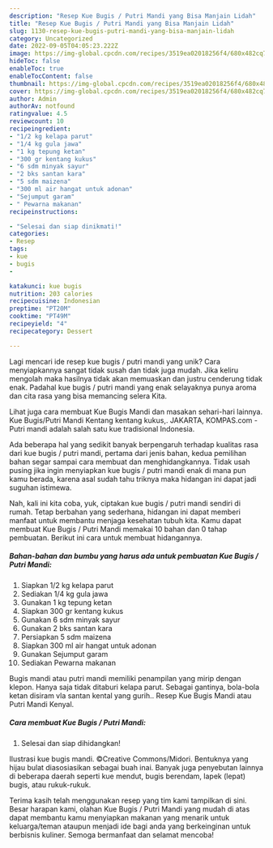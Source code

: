 ```yaml
---
description: "Resep Kue Bugis / Putri Mandi yang Bisa Manjain Lidah"
title: "Resep Kue Bugis / Putri Mandi yang Bisa Manjain Lidah"
slug: 1130-resep-kue-bugis-putri-mandi-yang-bisa-manjain-lidah
category: Uncategorized
date: 2022-09-05T04:05:23.222Z
image: https://img-global.cpcdn.com/recipes/3519ea02018256f4/680x482cq70/kue-bugis-putri-mandi-foto-resep-utama.jpg
hideToc: false
enableToc: true
enableTocContent: false
thumbnail: https://img-global.cpcdn.com/recipes/3519ea02018256f4/680x482cq70/kue-bugis-putri-mandi-foto-resep-utama.jpg
cover: https://img-global.cpcdn.com/recipes/3519ea02018256f4/680x482cq70/kue-bugis-putri-mandi-foto-resep-utama.jpg
author: Admin
authorAv: notfound
ratingvalue: 4.5
reviewcount: 10
recipeingredient:
- "1/2 kg kelapa parut"
- "1/4 kg gula jawa"
- "1 kg tepung ketan"
- "300 gr kentang kukus"
- "6 sdm minyak sayur"
- "2 bks santan kara"
- "5 sdm maizena"
- "300 ml air hangat untuk adonan"
- "Sejumput garam"
- " Pewarna makanan"
recipeinstructions:

- "Selesai dan siap dinikmati!"
categories:
- Resep
tags:
- kue
- bugis
- 

katakunci: kue bugis  
nutrition: 203 calories
recipecuisine: Indonesian
preptime: "PT20M"
cooktime: "PT49M"
recipeyield: "4"
recipecategory: Dessert

---
```





Lagi mencari ide resep kue bugis / putri mandi yang unik? Cara menyiapkannya sangat tidak susah dan tidak juga mudah. Jika keliru mengolah maka hasilnya tidak akan memuaskan dan justru cenderung tidak enak. Padahal kue bugis / putri mandi yang enak selayaknya punya aroma dan cita rasa yang bisa memancing selera Kita.





Lihat juga cara membuat Kue Bugis Mandi dan masakan sehari-hari lainnya. Kue Bugis/Putri Mandi Kentang kentang kukus,. JAKARTA, KOMPAS.com - Putri mandi adalah salah satu kue tradisional Indonesia.

Ada beberapa hal yang sedikit banyak berpengaruh terhadap kualitas rasa dari kue bugis / putri mandi, pertama dari jenis bahan, kedua pemilihan bahan segar sampai cara membuat dan menghidangkannya. Tidak usah pusing jika ingin menyiapkan kue bugis / putri mandi enak di mana pun kamu berada, karena asal sudah tahu triknya maka hidangan ini dapat jadi suguhan istimewa.






Nah, kali ini kita coba, yuk, ciptakan kue bugis / putri mandi sendiri di rumah. Tetap berbahan yang sederhana, hidangan ini dapat memberi manfaat untuk membantu menjaga kesehatan tubuh kita. Kamu dapat membuat Kue Bugis / Putri Mandi memakai 10 bahan dan 0 tahap pembuatan. Berikut ini cara untuk membuat hidangannya.

<!--inarticleads1-->

##### Bahan-bahan dan bumbu yang harus ada untuk pembuatan Kue Bugis / Putri Mandi:

1. Siapkan 1/2 kg kelapa parut
1. Sediakan 1/4 kg gula jawa
1. Gunakan 1 kg tepung ketan
1. Siapkan 300 gr kentang kukus
1. Gunakan 6 sdm minyak sayur
1. Gunakan 2 bks santan kara
1. Persiapkan 5 sdm maizena
1. Siapkan 300 ml air hangat untuk adonan
1. Gunakan Sejumput garam
1. Sediakan  Pewarna makanan


Bugis mandi atau putri mandi memiliki penampilan yang mirip dengan klepon. Hanya saja tidak ditaburi kelapa parut. Sebagai gantinya, bola-bola ketan disiram vla santan kental yang gurih.. Resep Kue Bugis Mandi atau Putri Mandi Kenyal. 

<!--inarticleads2-->

##### Cara membuat Kue Bugis / Putri Mandi:


1. Selesai dan siap dihidangkan!

Ilustrasi kue bugis mandi. ©Creative Commons/Midori. Bentuknya yang hijau bulat diasosiasikan sebagai buah inai. Banyak juga penyebutan lainnya di beberapa daerah seperti kue mendut, bugis berendam, lapek (lepat) bugis, atau rukuk-rukuk. 

Terima kasih telah menggunakan resep yang tim kami tampilkan di sini. Besar harapan kami, olahan Kue Bugis / Putri Mandi yang mudah di atas dapat membantu kamu menyiapkan makanan yang menarik untuk keluarga/teman ataupun menjadi ide bagi anda yang berkeinginan untuk berbisnis kuliner. Semoga bermanfaat dan selamat mencoba!
